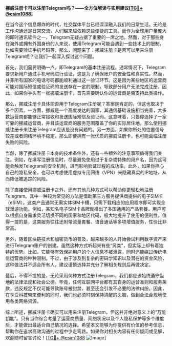 **挪威注册卡可以注册Telegram吗？——全方位解读与实用建议[[TG💪+ @esim1088](https://t.me/s/esim1088)]**

在当今这个信息爆炸的时代，社交媒体平台已经深深融入我们的日常生活。无论是工作沟通还是日常交流，人们越来越依赖这些便捷的工具。而作为全球用户量庞大的即时通讯软件之一，Telegram无疑占据了重要的一席之地。然而，对于那些身在海外或拥有外国身份的人来说，使用Telegram可能会遇到一些技术上的限制，比如需要验证手机号码等。那么，问题来了：挪威注册卡是否可以用来注册Telegram呢？让我们一起深入探讨这个问题。

首先，我们需要明确一点，即Telegram的基本注册流程。通常情况下，Telegram要求新用户通过手机号码进行验证，这是为了确保账户的安全性和真实性。然而，并非所有国家的电话号码都能顺利通过这一验证环节。这是因为某些地区的运营商可能对国际短信或验证码的发送存在一定的限制，导致部分用户无法完成注册。因此，如果你手头有一张挪威注册卡，首先需要确认你的运营商是否支持此类操作。

那么，挪威注册卡具体能否用于Telegram注册呢？答案是肯定的，但这也取决于多个因素。一方面，挪威是一个高度发达的国家，其通信基础设施相当完善，大多数运营商都能够正常接收和发送国际短信及验证码。这意味着，只要你选择了一家可靠的挪威运营商，并且该运营商的服务范围覆盖了你的实际居住地，那么使用挪威注册卡来注册Telegram应该是没有问题的。另一方面，如果你所处的位置信号较差或者网络环境不稳定，那么即便拥有一张优质的挪威注册卡，也可能面临注册失败的风险。

当然，除了挪威注册卡本身的技术条件外，还有一些额外的注意事项值得我们关注。例如，在填写注册信息时，尽量避免使用过于复杂或特殊的用户名，因为这可能会触发Telegram的安全机制，进而影响验证过程的成功率。此外，如果你担心自己的隐私安全，也可以考虑使用虚拟专用网络（VPN）来隐藏真实的IP地址，从而降低被追踪的风险。

除了直接使用挪威注册卡之外，还有其他几种方式可以帮助你更轻松地注册Telegram。其中一种较为常见的方法是借助第三方服务提供商提供的电子SIM卡（eSIM）。这类产品通常无需实体SIM卡槽，只需下载相应的应用程序即可实现全球漫游功能。例如，某知名电子SIM卡品牌就推出了多国通用的产品套餐，用户可以根据自身需求灵活切换不同的国家和地区代码，极大地提升了使用的便利性。值得一提的是，这类服务往往还附带流量套餐、语音通话等多项增值服务，性价比非常高。

另外，随着区块链技术和加密货币的普及，越来越多的人开始尝试利用数字资产来进行Telegram账户的创建。虽然这种方式听起来有些“另类”，但实际上却有着独特的优势。比如，它能够有效保护用户的个人信息不被泄露，同时还能绕过传统电信运营商的种种限制。不过，由于涉及到复杂的密码学知识以及潜在的资金风险，这种做法并不适合所有人，建议谨慎选择并充分了解相关规则后再做决定。

最后，不得不提的是，无论采用何种方式注册Telegram，我们都应该始终遵守当地的法律法规和社会公德。毕竟，任何互联网平台都有其自身的运营准则和服务条款，违反规定不仅可能导致账号被封禁，甚至还会引发不必要的法律纠纷。因此，在享受科技带来便利的同时，我们也必须时刻保持清醒的头脑，做到合法合规地使用各类网络资源。

综上所述，挪威注册卡确实可以用来注册Telegram，但这并非绝对意义上的“万能钥匙”。只有当你综合考量了运营商质量、网络状况以及个人隐私保护等多个维度后，才能做出最适合自己情况的选择。希望本文能够为你提供有价值的参考信息，帮助你在追求高效沟通的过程中少走弯路。如果你对相关内容有任何疑问或见解，欢迎随时留言讨论！[[TG💪+ @esim1088](https://t.me/s/esim1088) ![Image](https://i.postimg.cc/4NQfJmqS/Snipaste-2025-05-13-00-14-12.png)]